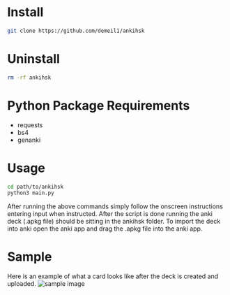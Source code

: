 # Install
```zsh
git clone https://github.com/demeil1/ankihsk
```

# Uninstall
```zsh
rm -rf ankihsk
```

# Python Package Requirements
* requests
* bs4
* genanki

# Usage
```zsh
cd path/to/ankihsk
python3 main.py
```
After running the above commands simply follow the onscreen instructions
entering input when instructed. After the script is done running the 
anki deck (.apkg file) should be sitting in the ankihsk folder. To
import the deck into anki open the anki app and drag the .apkg file 
into the anki app.

# Sample
Here is an example of what a card looks like after the deck is created 
and uploaded.
![sample image](assets/sample)
